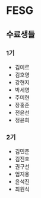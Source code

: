 # FESG

## 수료생들

### 1기
- 김미르
- 김호영
- 강현지
- 박세영
- 주미현
- 장홍준
- 전윤선
- 정윤희

### 2기
- 김민준
- 김진호
- 권구선
- 엄지용
- 윤석진
- 최원식
